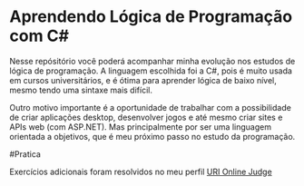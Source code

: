 # Aprendendo Lógica de Programação com C#

Nesse repósitório você poderá acompanhar minha evolução nos estudos de lógica de programação. A linguagem escolhida foi a C#, pois é muito usada em cursos universitários, e é ótima para aprender lógica de baixo nível, mesmo tendo uma sintaxe mais difícil.

Outro motivo importante é a oportunidade de trabalhar com a possibilidade de criar aplicações desktop, desenvolver jogos e até mesmo criar sites e APIs web (com ASP.NET). Mas principalmente por ser uma linguagem orientada a objetivos, que é meu próximo passo no estudo da programação. 

#Pratica

Exercícios adicionais foram resolvidos no meu perfil <a href="https://judge.beecrowd.com/pt/profile/1140622" target="_blank"> URI Online Judge </a>


